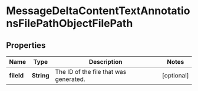 

# MessageDeltaContentTextAnnotationsFilePathObjectFilePath

## Properties

Name | Type | Description | Notes
------------ | ------------- | ------------- | -------------
**fileId** | **String** | The ID of the file that was generated. |  [optional]




